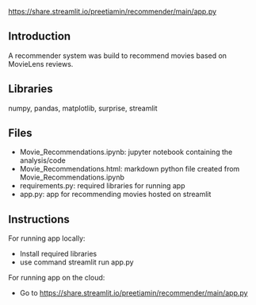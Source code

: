 https://share.streamlit.io/preetiamin/recommender/main/app.py

## Introduction
A recommender system was build to recommend movies based on MovieLens reviews.

## Libraries
numpy, pandas, matplotlib, surprise, streamlit

## Files

- Movie_Recommendations.ipynb: jupyter notebook containing the analysis/code
- Movie_Recommendations.html: markdown python file created from Movie_Recommendations.ipynb
- requirements.py: required libraries for running app
- app.py: app for recommending movies hosted on streamlit

## Instructions

For running app locally:
- Install required libraries
- use command streamlit run app.py

For running app on the cloud:
- Go to https://share.streamlit.io/preetiamin/recommender/main/app.py